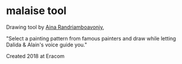 # malaise tool

Drawing tool by [Aina Randriamboavonjy](http://www.ainart.ch/), 

"Select a painting pattern from famous painters and draw while letting Dalida & Alain's voice guide you."

Created 2018 at Eracom

